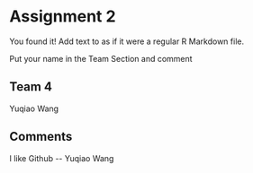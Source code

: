 # Assignment 2

You found it!  Add text to as if it were a regular R Markdown file.

Put your name in the Team Section and comment

## Team 4
Yuqiao Wang


## Comments
I like Github -- Yuqiao Wang
